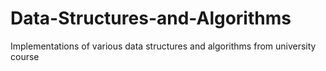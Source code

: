 # Data-Structures-and-Algorithms
Implementations of various data structures and algorithms from university course
